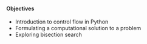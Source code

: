 #### Objectives
- Introduction to control flow in Python
- Formulating a computational solution to a problem
- Exploring bisection search